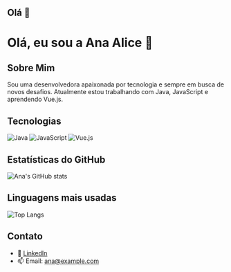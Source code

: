 ## Olá 👋

# Olá, eu sou a Ana Alice 👋

## Sobre Mim
Sou uma desenvolvedora apaixonada por tecnologia e sempre em busca de novos desafios. Atualmente estou trabalhando com Java, JavaScript e aprendendo Vue.js.

## Tecnologias
![Java](https://img.shields.io/badge/-Java-red?style=flat-square&logo=java)
![JavaScript](https://img.shields.io/badge/-JavaScript-yellow?style=flat-square&logo=javascript)
![Vue.js](https://img.shields.io/badge/-Vue.js-brightgreen?style=flat-square&logo=vue.js)

## Estatísticas do GitHub
![Ana's GitHub stats](https://github-readme-stats.vercel.app/api?username=AnaAlicepb&show_icons=true&theme=tokyonight)

## Linguagens mais usadas
![Top Langs](https://github-readme-stats.vercel.app/api/top-langs/?username=AnaAlicepb&layout=compact&theme=tokyonight)

## Contato
- 💼 [LinkedIn](https://www.linkedin.com/in/ana-alice/)
- 📫 Email: ana@example.com

